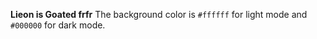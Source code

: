 **Lieon is Goated frfr**
The background color is `#ffffff` for light mode and `#000000` for dark mode.
